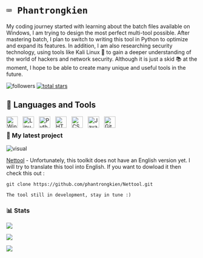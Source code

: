 # **`⌨️ Phantrongkien `**

My coding journey started with learning about the batch files available on Windows, I am trying to design the most perfect multi-tool possible. After mastering batch, I plan to switch to writing this tool in Python to optimize and expand its features. In addition, I am also researching security technology, using tools like Kali Linux 🐲 to gain a deeper understanding of the world of hackers and network security. Although it is just a skid 📚 at the moment, I hope to be able to create many unique and useful tools in the future.

  <img alt="followers" title="Follow me on Github" src="https://custom-icon-badges.demolab.com/github/followers/phantrongkien?color=236ad3&labelColor=1155ba&style=for-the-badge&logo=person-add&label=Follow&logoColor=white"/></a>
  <a href="https://github.com/ForrestKnight?tab=repositories&sort=stargazers">
         <img alt="total stars" title="Total stars on GitHub" src="https://custom-icon-badges.demolab.com/github/stars/phantrongkien?color=55960c&style=for-the-badge&labelColor=488207&logo=star"/></a>

## 🧰 Languages and Tools
<img align="left" alt="Windows" width="30px" style="padding-right:10px;" src="https://cdn.jsdelivr.net/gh/devicons/devicon@latest/icons/windows8/windows8-original.svg"/>
<img align="left" alt="Linux" width="30px" style="padding-right:10px;" src="https://cdn.jsdelivr.net/gh/devicons/devicon/icons/linux/linux-original.svg" />
<img align="left" alt="Python" width="30px" style="padding-right:10px;" src="https://cdn.jsdelivr.net/gh/devicons/devicon@latest/icons/python/python-original.svg" />
<img align="left" alt="HTML" width="30px" style="padding-right:10px;" src="https://cdn.jsdelivr.net/gh/devicons/devicon/icons/html5/html5-plain.svg" />
<img align="left" alt="CSS" width="30px" style="padding-right:10px;" src="https://cdn.jsdelivr.net/gh/devicons/devicon/icons/css3/css3-plain.svg" />
<img align="left" alt="JavaScript" width="30px" style="padding-right:10px;" src="https://cdn.jsdelivr.net/gh/devicons/devicon/icons/javascript/javascript-plain.svg" />
<img align="left" alt="GitHub" width="30px" style="padding-right:10px;" src="https://cdn.jsdelivr.net/gh/devicons/devicon/icons/github/github-original.svg" />
<br />


### 🚀 My latest project

![visual](https://github.com/user-attachments/assets/e94c4c8b-49d0-4b90-b6e4-b1d663dfd029)

<a href="https://github.com/phantrongkien/Nettool"> Nettool</a> - Unfortunately, this toolkit does not have an English version yet. I will try to translate this tool into English.
If you want to dowload it then check this out :
```
git clone https://github.com/phantrongkien/Nettool.git
```
```
The tool still in development, stay in tune :)
```


### 📊 Stats

<img  src="https://github-readme-stats.vercel.app/api?username=phantrongkien&show_icons=true&theme=merko"/></a>

 <div>
        <img src="https://github-readme-streak-stats.herokuapp.com/?user=phantrongkien&theme=merko&hide_border=true&mode=weekly">
    </div>

<img  src="https://github-readme-stats.vercel.app/api/top-langs/?username=phantrongkien&layout=compact&theme=merko"/></a>
